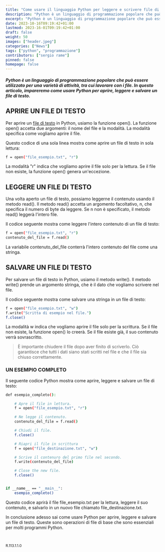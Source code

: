 ```yaml
---
title: "Come usare il linguaggio Python per leggere e scrivere file di testo"
description: "Python è un linguaggio di programmazione popolare che può essere utilizzato per una varietà di attività, tra cui lavorare con i file."
excerpt: "Python è un linguaggio di programmazione popolare che può essere utilizzato per una varietà di attività, tra cui lavorare con i file. In questo articolo, impareremo come usare Python per aprire, leggere e ..."
date: 2023-10-16T09:19:42+01:00
lastmod: 2023-16-01T09:19:42+01:00
draft: false
weight: 50
images: ["header.jpeg"]
categories: ["News"]
tags: ["python", "programmazione"]
contributors: ["sergio rame"]
pinned: false
homepage: false
---
```




##### Python è un linguaggio di programmazione popolare che può essere utilizzato per una varietà di attività, tra cui lavorare con i file. In questo articolo, impareremo come usare Python per aprire, leggere e salvare un file di testo.

## APRIRE UN FILE DI TESTO
Per aprire un <a href="https://it.wikipedia.org/wiki/File_di_testo" target="_blank" rel="noopener">file di testo</a> in Python, usiamo la funzione open(). La funzione open() accetta due argomenti: il nome del file e la modalità. La modalità specifica come vogliamo aprire il file.

Questo codice di una sola linea mostra come aprire un file di testo in sola lettura:

```bash
f = open("file_esempio.txt", "r")
```

La modalità "r" indica che vogliamo aprire il file solo per la lettura. Se il file non esiste, la funzione open() genera un'eccezione.

## LEGGERE UN FILE DI TESTO
Una volta aperto un file di testo, possiamo leggerne il contenuto usando il metodo read(). Il metodo read() accetta un argomento facoltativo, n, che specifica il numero di byte da leggere. Se n non è specificato, il metodo read() leggerà l'intero file.

Il codice seguente mostra come leggere l'intero contenuto di un file di testo:


```bash
f = open("file_esempio.txt", "r")
contenuto_del_file = f.read()
```

La variabile contenuto_del_file conterrà l'intero contenuto del file come una stringa.

## SALVARE UN FILE DI TESTO
Per salvare un file di testo in Python, usiamo il metodo write(). Il metodo write() prende un argomento stringa, che è il dato che vogliamo scrivere nel file.

Il codice seguente mostra come salvare una stringa in un file di testo:



```bash
f = open("file_esempio.txt", "w")
f.write("Scritta di esempio nel file.")
f.close()
```


La modalità w indica che vogliamo aprire il file solo per la scrittura. Se il file non esiste, la funzione open() lo creerà. Se il file esiste già, il suo contenuto verrà sovrascritto.

> È importante chiudere il file dopo aver finito di scriverlo. Ciò garantisce che tutti i dati siano stati scritti nel file e che il file sia chiuso correttamente.

### UN ESEMPIO COMPLETO
Il seguente codice Python mostra come aprire, leggere e salvare un file di testo:



```bash
def esempio_completo():

    # Apre il file in lettura.
    f = open("file_esempio.txt", "r")

    # Ne legge il contenuto.
    contenuto_del_file = f.read()

    # Chiudi il file.
    f.close()

    # Riapri il file in scrittura
    f = open("file_destinazione.txt", "w")

    # Scrive il contenuro del primo file nel secondo.
    f.write(contenuto_del_file)

    # Close the new file.
    f.close()


if __name__ == "__main__":
    esempio_completo()
```

Questo codice aprirà il file file_esempio.txt per la lettura, leggere il suo contenuto, e salvarlo in un nuovo file chiamato file_destinazione.txt.

In conclusione adesso sai come usare Python per aprire, leggere e salvare un file di testo. Queste sono operazioni di file di base che sono essenziali per molti programmi Python.

<br>
<p style="font-size: 12px;">R.113.1.1.0</p>
<br>
